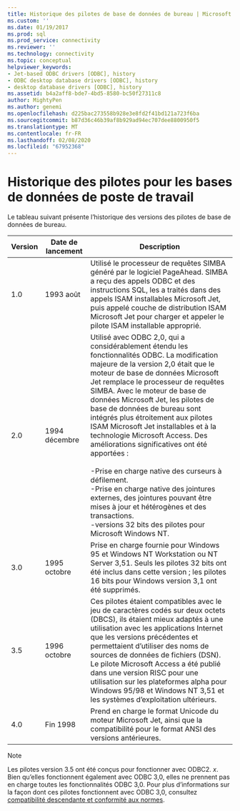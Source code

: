 ```yaml
---
title: Historique des pilotes de base de données de bureau | Microsoft Docs
ms.custom: ''
ms.date: 01/19/2017
ms.prod: sql
ms.prod_service: connectivity
ms.reviewer: ''
ms.technology: connectivity
ms.topic: conceptual
helpviewer_keywords:
- Jet-based ODBC drivers [ODBC], history
- ODBC desktop database drivers [ODBC], history
- desktop database drivers [ODBC], history
ms.assetid: b4a2aff8-bde7-4bd5-8580-bc50f27311c8
author: MightyPen
ms.author: genemi
ms.openlocfilehash: d225bac273558b928e3e8fd2f41bd121a723f6ba
ms.sourcegitcommit: b87d36c46b39af8b929ad94ec707dee8800950f5
ms.translationtype: MT
ms.contentlocale: fr-FR
ms.lasthandoff: 02/08/2020
ms.locfileid: "67952368"
---
```

# <a name="history-of-the-desktop-database-drivers"></a>Historique des pilotes pour les bases de données de poste de travail
Le tableau suivant présente l’historique des versions des pilotes de base de données de bureau.  
  
|Version|Date de lancement|Description|  
|-------------|------------------|-----------------|  
|1.0|1993 août|Utilisé le processeur de requêtes SIMBA généré par le logiciel PageAhead. SIMBA a reçu des appels ODBC et des instructions SQL, les a traités dans des appels ISAM installables Microsoft Jet, puis appelé couche de distribution ISAM Microsoft Jet pour charger et appeler le pilote ISAM installable approprié.|  
|2.0|1994 décembre|Utilisé avec ODBC 2,0, qui a considérablement étendu les fonctionnalités ODBC. La modification majeure de la version 2,0 était que le moteur de base de données Microsoft Jet remplace le processeur de requêtes SIMBA. Avec le moteur de base de données Microsoft Jet, les pilotes de base de données de bureau sont intégrés plus étroitement aux pilotes ISAM Microsoft Jet installables et à la technologie Microsoft Access. Des améliorations significatives ont été apportées :<br /><br /> -Prise en charge native des curseurs à défilement.<br />-Prise en charge native des jointures externes, des jointures pouvant être mises à jour et hétérogènes et des transactions.<br />-versions 32 bits des pilotes pour Microsoft Windows NT.|  
|3.0|1995 octobre|Prise en charge fournie pour Windows 95 et Windows NT Workstation ou NT Server 3,51. Seuls les pilotes 32 bits ont été inclus dans cette version ; les pilotes 16 bits pour Windows version 3,1 ont été supprimés.|  
|3.5|1996 octobre|Ces pilotes étaient compatibles avec le jeu de caractères codés sur deux octets (DBCS), ils étaient mieux adaptés à une utilisation avec les applications Internet que les versions précédentes et permettaient d’utiliser des noms de sources de données de fichiers (DSN). Le pilote Microsoft Access a été publié dans une version RISC pour une utilisation sur les plateformes alpha pour Windows 95/98 et Windows NT 3,51 et les systèmes d’exploitation ultérieurs.|  
|4.0|Fin 1998|Prend en charge le format Unicode du moteur Microsoft Jet, ainsi que la compatibilité pour le format ANSI des versions antérieures.|  
  
> [!NOTE]  
>  Les pilotes version 3.5 ont été conçus pour fonctionner avec ODBC2. *x*. Bien qu’elles fonctionnent également avec ODBC 3,0, elles ne prennent pas en charge toutes les fonctionnalités ODBC 3,0. Pour plus d’informations sur la façon dont ces pilotes fonctionnent avec ODBC 3,0, consultez [compatibilité descendante et conformité aux normes](../../odbc/reference/develop-app/backward-compatibility-and-standards-compliance.md).
